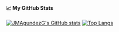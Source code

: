 #### &#x1f4c8; My GitHub Stats

[![JMAgundezG's GitHub stats](https://github-readme-stats.vercel.app/api?username=jmagundezg)](https://github.com/anuraghazra/github-readme-stats)
[![Top Langs](https://github-readme-stats.vercel.app/api/top-langs/?username=JMAgundezG)](https://github.com/anuraghazra/github-readme-stats)
